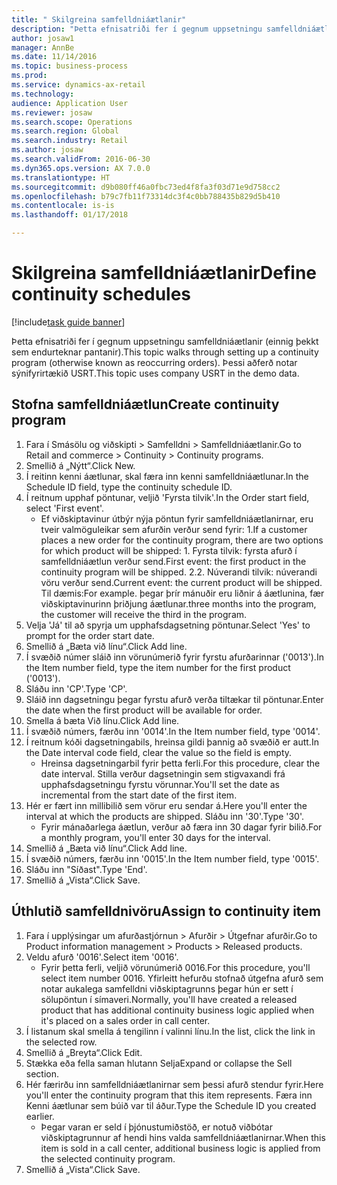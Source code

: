 ```yaml
--- 
title: " Skilgreina samfelldniáætlanir"
description: "Þetta efnisatriði fer í gegnum uppsetningu samfelldniáætlanir (einnig þekkt sem endurteknar pantanir)."
author: josaw1
manager: AnnBe
ms.date: 11/14/2016
ms.topic: business-process
ms.prod: 
ms.service: dynamics-ax-retail
ms.technology: 
audience: Application User
ms.reviewer: josaw
ms.search.scope: Operations
ms.search.region: Global
ms.search.industry: Retail
ms.author: josaw
ms.search.validFrom: 2016-06-30
ms.dyn365.ops.version: AX 7.0.0
ms.translationtype: HT
ms.sourcegitcommit: d9b080ff46a0fbc73ed4f8fa3f03d71e9d758cc2
ms.openlocfilehash: b79c7fb11f73314dc3f4c0bb788435b829d5b410
ms.contentlocale: is-is
ms.lasthandoff: 01/17/2018

---
```

# <a name="define-continuity-schedules"></a><span data-ttu-id="0c6b0-103"> Skilgreina samfelldniáætlanir</span><span class="sxs-lookup"><span data-stu-id="0c6b0-103">Define continuity schedules</span></span>

[!include[task guide banner](../includes/task-guide-banner.md)]

<span data-ttu-id="0c6b0-104">Þetta efnisatriði fer í gegnum uppsetningu samfelldniáætlanir (einnig þekkt sem endurteknar pantanir).</span><span class="sxs-lookup"><span data-stu-id="0c6b0-104">This topic walks through setting up a continuity program (otherwise known as reoccurring orders).</span></span> <span data-ttu-id="0c6b0-105">Þessi aðferð notar sýnifyrirtækið USRT.</span><span class="sxs-lookup"><span data-stu-id="0c6b0-105">This topic uses company USRT in the demo data.</span></span>


## <a name="create-continuity-program"></a><span data-ttu-id="0c6b0-106">Stofna samfelldniáætlun</span><span class="sxs-lookup"><span data-stu-id="0c6b0-106">Create continuity program</span></span>
1. <span data-ttu-id="0c6b0-107">Fara í Smásölu og viðskipti > Samfelldni > Samfelldniáætlanir.</span><span class="sxs-lookup"><span data-stu-id="0c6b0-107">Go to Retail and commerce > Continuity > Continuity programs.</span></span>
2. <span data-ttu-id="0c6b0-108">Smellið á „Nýtt“.</span><span class="sxs-lookup"><span data-stu-id="0c6b0-108">Click New.</span></span>
3. <span data-ttu-id="0c6b0-109">Í reitinn kenni áætlunar, skal færa inn kenni samfelldniáætlunar.</span><span class="sxs-lookup"><span data-stu-id="0c6b0-109">In the Schedule ID field, type the continuity schedule ID.</span></span>
4. <span data-ttu-id="0c6b0-110">Í reitnum upphaf pöntunar, veljið 'Fyrsta tilvik'.</span><span class="sxs-lookup"><span data-stu-id="0c6b0-110">In the Order start field, select 'First event'.</span></span>
    * <span data-ttu-id="0c6b0-111">Ef viðskiptavinur útbýr nýja pöntun fyrir samfelldniáætlanirnar, eru tveir valmöguleikar sem afurðin verður send fyrir:  1.</span><span class="sxs-lookup"><span data-stu-id="0c6b0-111">If a customer places a new order for the continuity program, there are two options for which product will be shipped:  1.</span></span> <span data-ttu-id="0c6b0-112">Fyrsta tilvik: fyrsta afurð í samfelldniáætlun verður send.</span><span class="sxs-lookup"><span data-stu-id="0c6b0-112">First event: the first product in the continuity program will be shipped.</span></span>  <span data-ttu-id="0c6b0-113">2.</span><span class="sxs-lookup"><span data-stu-id="0c6b0-113">2.</span></span> <span data-ttu-id="0c6b0-114">Núverandi tilvik: núverandi vöru verður send.</span><span class="sxs-lookup"><span data-stu-id="0c6b0-114">Current event: the current product will be shipped.</span></span> <span data-ttu-id="0c6b0-115">Til dæmis:</span><span class="sxs-lookup"><span data-stu-id="0c6b0-115">For example.</span></span> <span data-ttu-id="0c6b0-116">þegar þrír mánuðir eru liðnir á áætlunina, fær viðskiptavinurinn þriðjung áætlunar.</span><span class="sxs-lookup"><span data-stu-id="0c6b0-116">three months into the program, the customer will receive the third in the program.</span></span>  
5. <span data-ttu-id="0c6b0-117">Velja 'Já' til að spyrja um upphafsdagsetning pöntunar.</span><span class="sxs-lookup"><span data-stu-id="0c6b0-117">Select 'Yes' to prompt for the order start date.</span></span>
6. <span data-ttu-id="0c6b0-118">Smellið á „Bæta við línu“.</span><span class="sxs-lookup"><span data-stu-id="0c6b0-118">Click Add line.</span></span>
7. <span data-ttu-id="0c6b0-119">Í svæðið númer sláið inn vörunúmerið fyrir fyrstu afurðarinnar ('0013').</span><span class="sxs-lookup"><span data-stu-id="0c6b0-119">In the Item number field, type the item number for the first product ('0013').</span></span>
8. <span data-ttu-id="0c6b0-120">Sláðu inn 'CP'.</span><span class="sxs-lookup"><span data-stu-id="0c6b0-120">Type 'CP'.</span></span>
9. <span data-ttu-id="0c6b0-121">Sláið inn dagsetningu þegar fyrstu afurð verða tiltækar til pöntunar.</span><span class="sxs-lookup"><span data-stu-id="0c6b0-121">Enter the date when the first product will be available for order.</span></span>
10. <span data-ttu-id="0c6b0-122">Smella á bæta Við línu.</span><span class="sxs-lookup"><span data-stu-id="0c6b0-122">Click Add line.</span></span>
11. <span data-ttu-id="0c6b0-123">Í svæðið númers, færðu inn  '0014'.</span><span class="sxs-lookup"><span data-stu-id="0c6b0-123">In the Item number field, type '0014'.</span></span>
12. <span data-ttu-id="0c6b0-124">Í reitnum kóði dagsetningabils, hreinsa gildi þannig að svæðið er autt.</span><span class="sxs-lookup"><span data-stu-id="0c6b0-124">In the Date interval code field, clear the value so the field is empty.</span></span>
    * <span data-ttu-id="0c6b0-125">Hreinsa dagsetningarbil fyrir þetta ferli.</span><span class="sxs-lookup"><span data-stu-id="0c6b0-125">For this procedure, clear the date interval.</span></span> <span data-ttu-id="0c6b0-126">Stilla verður dagsetningin sem stigvaxandi frá upphafsdagsetningu fyrstu vörunnar.</span><span class="sxs-lookup"><span data-stu-id="0c6b0-126">You'll set the date as incremental from the start date of the first item.</span></span>  
13. <span data-ttu-id="0c6b0-127">Hér er fært inn millibilið sem vörur eru sendar á.</span><span class="sxs-lookup"><span data-stu-id="0c6b0-127">Here you'll enter the interval at which the products are shipped.</span></span> <span data-ttu-id="0c6b0-128">Sláðu inn '30'.</span><span class="sxs-lookup"><span data-stu-id="0c6b0-128">Type '30'.</span></span>
    * <span data-ttu-id="0c6b0-129">Fyrir mánaðarlega áætlun, verður að færa inn 30 dagar fyrir bilið.</span><span class="sxs-lookup"><span data-stu-id="0c6b0-129">For a monthly program, you'll enter 30 days for the interval.</span></span>  
14. <span data-ttu-id="0c6b0-130">Smellið á „Bæta við línu“.</span><span class="sxs-lookup"><span data-stu-id="0c6b0-130">Click Add line.</span></span>
15. <span data-ttu-id="0c6b0-131">Í svæðið númers, færðu inn  '0015'.</span><span class="sxs-lookup"><span data-stu-id="0c6b0-131">In the Item number field, type '0015'.</span></span>
16. <span data-ttu-id="0c6b0-132">Sláðu inn "Síðast".</span><span class="sxs-lookup"><span data-stu-id="0c6b0-132">Type 'End'.</span></span>
17. <span data-ttu-id="0c6b0-133">Smellið á „Vista“.</span><span class="sxs-lookup"><span data-stu-id="0c6b0-133">Click Save.</span></span>

## <a name="assign-to-continuity-item"></a><span data-ttu-id="0c6b0-134">Úthlutið samfelldnivöru</span><span class="sxs-lookup"><span data-stu-id="0c6b0-134">Assign to continuity item</span></span>
1. <span data-ttu-id="0c6b0-135">Fara í upplýsingar um afurðastjórnun > Afurðir > Útgefnar afurðir.</span><span class="sxs-lookup"><span data-stu-id="0c6b0-135">Go to Product information management > Products > Released products.</span></span>
2. <span data-ttu-id="0c6b0-136">Veldu afurð '0016'.</span><span class="sxs-lookup"><span data-stu-id="0c6b0-136">Select item '0016'.</span></span>
    * <span data-ttu-id="0c6b0-137">Fyrir þetta ferli, veljið vörunúmerið 0016.</span><span class="sxs-lookup"><span data-stu-id="0c6b0-137">For this procedure, you'll select item number 0016.</span></span> <span data-ttu-id="0c6b0-138">Yfirleitt hefurðu stofnað útgefna afurð sem notar aukalega samfelldni viðskiptagrunns þegar hún er sett í sölupöntun í símaveri.</span><span class="sxs-lookup"><span data-stu-id="0c6b0-138">Normally, you'll have created a released product that has additional continuity business logic applied when it's placed on a sales order in call center.</span></span>  
3. <span data-ttu-id="0c6b0-139">Í listanum skal smella á tengilinn í valinni línu.</span><span class="sxs-lookup"><span data-stu-id="0c6b0-139">In the list, click the link in the selected row.</span></span>
4. <span data-ttu-id="0c6b0-140">Smellið á „Breyta“.</span><span class="sxs-lookup"><span data-stu-id="0c6b0-140">Click Edit.</span></span>
5. <span data-ttu-id="0c6b0-141">Stækka eða fella saman  hlutann Selja</span><span class="sxs-lookup"><span data-stu-id="0c6b0-141">Expand or collapse the Sell section.</span></span>
6. <span data-ttu-id="0c6b0-142">Hér færirðu inn samfelldniáætlanirnar sem þessi afurð stendur fyrir.</span><span class="sxs-lookup"><span data-stu-id="0c6b0-142">Here you'll enter the continuity program that this item represents.</span></span> <span data-ttu-id="0c6b0-143">Færa inn Kenni áætlunar sem búið var til áður.</span><span class="sxs-lookup"><span data-stu-id="0c6b0-143">Type the Schedule ID you created earlier.</span></span>
    * <span data-ttu-id="0c6b0-144">Þegar varan er seld í þjónustumiðstöð, er notuð viðbótar viðskiptagrunnur af hendi hins valda samfelldniáætlanirnar.</span><span class="sxs-lookup"><span data-stu-id="0c6b0-144">When this item is sold in a call center, additional business logic is applied from the selected continuity program.</span></span>  
7. <span data-ttu-id="0c6b0-145">Smellið á „Vista“.</span><span class="sxs-lookup"><span data-stu-id="0c6b0-145">Click Save.</span></span>


